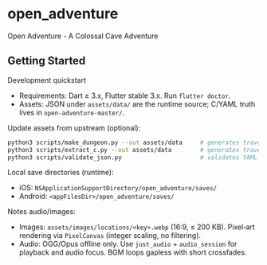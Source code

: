 # open_adventure

Open Adventure - A Colossal Cave Adventure

## Getting Started

Development quickstart

- Requirements: Dart ≥ 3.x, Flutter stable 3.x. Run `flutter doctor`.
- Assets: JSON under `assets/data/` are the runtime source; C/YAML truth lives in `open-adventure-master/`.

Update assets from upstream (optional):

```bash
python3 scripts/make_dungeon.py --out assets/data     # generates travel.json + tkey.json
python3 scripts/extract_c.py --out assets/data        # generates travel_c.json + tkey_c.json (for validation)
python3 scripts/validate_json.py                      # validates YAML → JSON consistency
```

Local save directories (runtime):

- iOS: `NSApplicationSupportDirectory/open_adventure/saves/`
- Android: `<appFilesDir>/open_adventure/saves/`

Notes audio/images:

- Images: `assets/images/locations/<key>.webp` (16:9, ≤ 200 KB). Pixel‑art rendering via `PixelCanvas` (integer scaling, no filtering).
- Audio: OGG/Opus offline only. Use `just_audio` + `audio_session` for playback and audio focus. BGM loops gapless with short crossfades.
